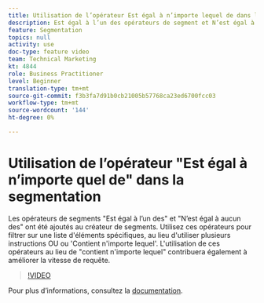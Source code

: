 ```yaml
---
title: Utilisation de l’opérateur Est égal à n’importe lequel de dans la segmentation
description: Est égal à l’un des opérateurs de segment et N’est égal à aucun des opérateurs de segment a été ajouté au créateur de segments. Utilisez ces opérateurs pour filtrer sur une liste d'éléments spécifiques, au lieu d'utiliser plusieurs instructions OU ou contient n'importe laquelle. L’utilisation de ces opérateurs au lieu de contient n’importe lequel de ces opérateurs permet également d’améliorer la vitesse de requête.
feature: Segmentation
topics: null
activity: use
doc-type: feature video
team: Technical Marketing
kt: 4844
role: Business Practitioner
level: Beginner
translation-type: tm+mt
source-git-commit: f3b3fa7d91b0cb21005b57768ca23ed6700fcc03
workflow-type: tm+mt
source-wordcount: '144'
ht-degree: 0%

---
```



# Utilisation de l’opérateur &quot;Est égal à n’importe quel de&quot; dans la segmentation

Les opérateurs de segments &quot;Est égal à l’un des&quot; et &quot;N’est égal à aucun des&quot; ont été ajoutés au créateur de segments. Utilisez ces opérateurs pour filtrer sur une liste d&#39;éléments spécifiques, au lieu d&#39;utiliser plusieurs instructions OU ou &#39;Contient n&#39;importe lequel&#39;. L&#39;utilisation de ces opérateurs au lieu de &quot;contient n&#39;importe lequel&quot; contribuera également à améliorer la vitesse de requête.

>[!VIDEO](https://video.tv.adobe.com/v/32960/?quality=12)

Pour plus d’informations, consultez la [documentation](https://docs.adobe.com/content/help/en/analytics/components/segmentation/segment-reference/seg-operators.html).
